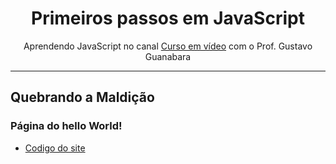 <h1 align="center">Primeiros passos em JavaScript</h1>
<p align="center">Aprendendo JavaScript no canal <a href="https://www.youtube.com/c/CursoemV%C3%ADdeo">Curso em vídeo</a> com o Prof. Gustavo Guanabara</p>
<hr> 
<h2>Quebrando a Maldição</h2>

<h3>Página do hello World!</h3>
  <ul>
		<li><a href="https://github.com/AlexDimas238/Hello_World_JavaScript/blob/main/index.html">Codigo do site</a></li>
	</ul>
